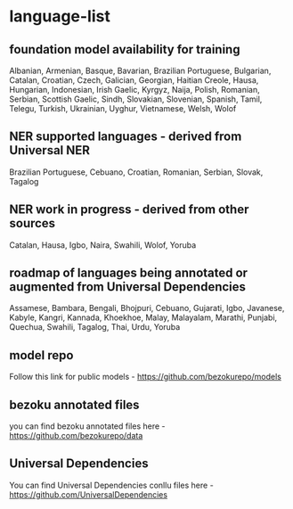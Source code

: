 # language-list
## foundation model availability for training
Albanian, Armenian, Basque, Bavarian, Brazilian Portuguese, Bulgarian, Catalan, Croatian, Czech, Galician, Georgian, Haitian Creole, Hausa, Hungarian, Indonesian, Irish Gaelic, Kyrgyz, Naija, Polish, Romanian, Serbian, Scottish Gaelic, Sindh, Slovakian, Slovenian, Spanish, Tamil, Telegu, Turkish, Ukrainian, Uyghur, Vietnamese, Welsh, Wolof
## NER supported languages - derived from Universal NER
Brazilian Portuguese, Cebuano, Croatian, Romanian, Serbian, Slovak, Tagalog
## NER work in progress - derived from other sources
Catalan, Hausa, Igbo, Naira, Swahili, Wolof, Yoruba
## roadmap of languages being annotated or augmented from Universal Dependencies
Assamese, Bambara, Bengali, Bhojpuri, Cebuano, Gujarati, Igbo, Javanese, Kabyle, Kangri, Kannada, Khoekhoe, Malay, Malayalam, Marathi, Punjabi, Quechua, Swahili, Tagalog, Thai, Urdu, Yoruba
## model repo
Follow this link for public models - https://github.com/bezokurepo/models
## bezoku annotated files
you can find bezoku annotated files here - https://github.com/bezokurepo/data
## Universal Dependencies
You can find Universal Dependencies conllu files here - https://github.com/UniversalDependencies
